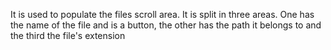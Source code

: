 It is used to populate the files scroll area. It is split in three areas. One has the name of the file and is a button, the other has the path it belongs to and the third the file's extension